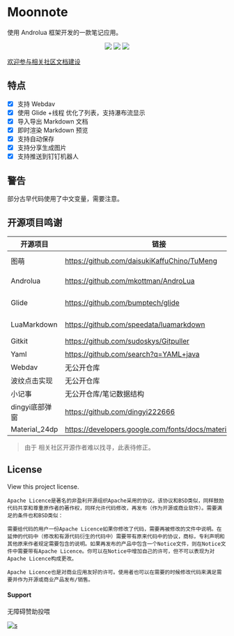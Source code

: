 # Moonnote

使用 Androlua 框架开发的一款笔记应用。


<p align="center">
<img src="https://img.shields.io/badge/language-lua-blue.svg"/>
<img src="https://img.shields.io/badge/license-Apache-blue"/>
<img src="https://img.shields.io/badge/Androlua+-5.0.19-blue"/></a>
</p>

[欢迎参与相关社区文档建设](https://lua.dianas.cyou/)


## 特点

- [x] 支持 Webdav
- [x] 使用 Glide +线程 优化了列表，支持瀑布流显示
- [x] 导入导出 Markdown 文档
- [x] 即时渲染 Markdown 预览
- [x] 支持自动保存
- [x] 支持分享生成图片
- [x] 支持推送到钉钉机器人

## 警告

部分古早代码使用了中文变量，需要注意。

## 开源项目鸣谢

|开源项目|链接|描述|
|------|-----|-----|
|图萌|https://github.com/daisukiKaffuChino/TuMeng|TuMeng is an ACGN wallpaper view App built with Androlua+. |
| Androlua|https://github.com/mkottman/AndroLua|AndroLua is the Lua interpreter ported to the Android platform.|
| Glide|https://github.com/bumptech/glide|Glide是一个快速高效的Android图片加载库，注重于平滑的滚动。|
| LuaMarkdown|https://github.com/speedata/luamarkdown|This is a copy from http://www.frykholm.se/files/markdown.lua |
| Gitkit|https://github.com/sudoskys/Gitpuller|LUA github api类库|
| Yaml |https://github.com/search?q=YAML+java|Yaml so库|
| Webdav |无公开仓库|狸猫|
| 波纹点击实现 |无公开仓库|Pretend|
| 小记事 |无公开仓库/笔记数据结构|Ayaka_Ago|
| dingyi底部弹窗 |https://github.com/dingyi222666|dingyi|
| Material_24dp |https://developers.google.com/fonts/docs/material_icons|Google|


>由于 相关社区开源作者难以找寻，此表待修正。

## License
View this project license.

```text
Apache Licence是著名的非盈利开源组织Apache采用的协议。该协议和BSD类似，同样鼓励代码共享和尊重原作者的著作权，同样允许代码修改，再发布（作为开源或商业软件）。需要满足的条件也和BSD类似：

需要给代码的用户一份Apache Licence如果你修改了代码，需要再被修改的文件中说明。在延伸的代码中（修改和有源代码衍生的代码中）需要带有原来代码中的协议，商标，专利声明和其他原来作者规定需要包含的说明。如果再发布的产品中包含一个Notice文件，则在Notice文件中需要带有Apache Licence。你可以在Notice中增加自己的许可，但不可以表现为对Apache Licence构成更改。

Apache Licence也是对商业应用友好的许可。使用者也可以在需要的时候修改代码来满足需要并作为开源或商业产品发布/销售。
```


#### Support

无障碍赞助投喂

[![s](https://img.shields.io/badge/Become-sponsor-DB94A2)](https://dun.mianbaoduo.com/@Sky0717)
